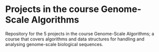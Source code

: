 # Projects in the course Genome-Scale Algorithms

Repository for the 5 projects in the course Genome-Scale Algorithms; a course that covers algorithms and data structures for handling and analysing genome-scale biological sequences.
